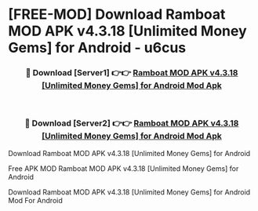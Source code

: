 # [FREE-MOD] Download Ramboat MOD APK v4.3.18 [Unlimited Money Gems] for Android - u6cus


<div align="center">
<h3>🔴 Download [Server1] 👉👉 <a href="https://apk-comot.site?title=Ramboat_MOD_APK_v4.3.18_[Unlimited_Money_Gems]_for_Android">Ramboat MOD APK v4.3.18 [Unlimited Money Gems] for Android Mod Apk</a></h3><br>

<h3>🔴 Download [Server2] 👉👉 <a href="https://apk-comot.site?title=Ramboat_MOD_APK_v4.3.18_[Unlimited_Money_Gems]_for_Android">Ramboat MOD APK v4.3.18 [Unlimited Money Gems] for Android Mod Apk</a></h3>
</div>



Download Ramboat MOD APK v4.3.18 [Unlimited Money Gems] for Android 

Free APK MOD Ramboat MOD APK v4.3.18 [Unlimited Money Gems] for Android 

Download Ramboat MOD APK v4.3.18 [Unlimited Money Gems] for Android Mod For Android
